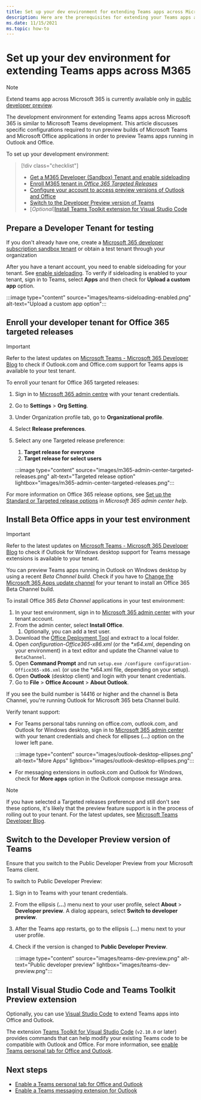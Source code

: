 ```yaml
---
title: Set up your dev environment for extending Teams apps across Microsoft 365
description: Here are the prerequisites for extending your Teams apps across Microsoft 365
ms.date: 11/15/2021
ms.topic: how-to
---
```

# Set up your dev environment for extending Teams apps across M365

> [!NOTE]
> Extend teams app across Microsoft 365 is currently available only in [public developer preview](~/resources/dev-preview/developer-preview-intro.md).

The development environment for extending Teams apps across Microsoft 365 is similar to Microsoft Teams development. This article discusses specific configurations required to run preview builds of Microsoft Teams and Microsoft Office applications in order to preview Teams apps running in Outlook and Office.

To set up your development environment:

> [!div class="checklist"]
> * [Get a M365 Developer (Sandbox) Tenant and enable sideloading](#prepare-a-developer-tenant-for-testing)
> * [Enroll M365 tenant in *Office 365 Targeted Releases*](#enroll-your-developer-tenant-for-office-365-targeted-releases)
> * [Configure your account to access preview versions of Outlook and Office](#install-beta-office-apps-in-your-test-environment)
> * [Switch to the Developer Preview version of Teams](#switch-to-the-developer-preview-version-of-teams)
> * [*Optional*][Install Teams Toolkit extension for Visual Studio Code](#install-visual-studio-code-and-teams-toolkit-preview-extension)

## Prepare a Developer Tenant for testing

If you don't already have one, create a [Microsoft 365 developer subscription sandbox tenant](/office/developer-program/microsoft-365-developer-program-get-started) or obtain a test tenant through your organization 

After you have a tenant account, you need to enable sideloading for your tenant. See [enable sideloading](/microsoftteams/platform/concepts/build-and-test/prepare-your-o365-tenant#enable-custom-teams-apps-and-turn-on-custom-app-uploading). To verify if sideloading is enabled to your tenant, sign in to Teams, select **Apps** and then check for **Upload a custom app** option.

:::image type="content" source="images/teams-sideloading-enabled.png" alt-text="Upload a custom app option":::

## Enroll your developer tenant for Office 365 targeted releases

> [!IMPORTANT]
> Refer to the latest updates on [Microsoft Teams - Microsoft 365 Developer Blog](https://devblogs.microsoft.com/microsoft365dev/) to check if Outlook.com and Office.com support for Teams apps is available to your test tenant.

To enroll your tenant for Office 365 targeted releases:

1. Sign in to [Microsoft 365 admin centre](https://admin.microsoft.com/Adminportal/Home?source=applauncher#/homepage#/) with your tenant credentials.
1. Go to **Settings** > **Org Setting**.
1. Under Organization profile tab, go to **Organizational profile**.
1. Select **Release preferences**.
1. Select any one Targeted release preference:
   1. **Target release for everyone**
   1. **Target release for select users**

    :::image type="content" source="images/m365-admin-center-targeted-releases.png" alt-text="Targeted release option" lightbox="images/m365-admin-center-targeted-releases.png":::

For more information on Office 365 release options, see [Set up the Standard or Targeted release options](/microsoft-365/admin/manage/release-options-in-office-365) in *Microsoft 365 admin center help*.

## Install Beta Office apps in your test environment

> [!IMPORTANT]
> Refer to the latest updates on [Microsoft Teams - Microsoft 365 Developer Blog](https://devblogs.microsoft.com/microsoft365dev/) to check if Outlook for Windows desktop support for Teams message extensions is available to your tenant.

You can preview Teams apps running in Outlook on Windows desktop by using a recent *Beta Channel build*. Check if you have to [Change the Microsoft 365 Apps update channel](/deployoffice/change-update-channels?WT.mc_id=M365-MVP-5002016) for your tenant to install an Office 365 Beta Channel build.

To install Office 365 *Beta Channel* applications in your test environment:
1. In your test environment, sign in to [Microsoft 365 admin center](https://admin.microsoft.com) with your tenant account.
1.	From the admin center, select **Install Office**.
    1. Optionally, you can add a test user.
1.	Download the [Office Deployment Tool](https://www.microsoft.com/download/details.aspx?id=49117) and extract to a local folder.
1.	Open *configuration-Office365-x86.xml* (or the **x64.xml*, depending on your environment) in a text editor and update the Channel value to `BetaChannel`.
1.	Open **Command Prompt** and run `setup.exe /configure configuration-Office365-x86.xml` (or use the *x64.xml file, depending on your setup).
1.	Open **Outlook** (desktop client) and login with your tenant credentials.
1.	Go to **File** > **Office Account** > **About Outlook**.

If you see the build number is 14416 or higher and the channel is Beta Channel, you're running Outlook for Microsoft 365 beta Channel build.

Verify tenant support:

* For Teams personal tabs running on office.com, outlook.com, and Outlook for Windows desktop, sign in to [Microsoft 365 admin center](https://admin.microsoft.com) with your tenant credentials and check for ellipses (**...**) option on the lower left pane.

    :::image type="content" source="images/outlook-desktop-ellipses.png" alt-text="More Apps" lightbox="images/outlook-desktop-ellipses.png":::

* For messaging extensions in outlook.com and Outlook for Windows, check for **More apps** option in the Outlook compose message area.

> [!NOTE]
> If you have selected a Targeted releases preference and still don't see these options, it's likely that the preview feature support is in the process of rolling out to your tenant. For the latest updates, see [Microsoft Teams Developer Blog](https://devblogs.microsoft.com/microsoft365dev/). 

## Switch to the Developer Preview version of Teams

Ensure that you switch to the Public Developer Preview from your Microsoft Teams client.

To switch to Public Developer Preview:

1. Sign in to Teams with your tenant credentials.
1. From the ellipsis (**...**) menu next to your user profile, select **About** > **Developer preview**. A dialog appears, select **Switch to developer preview**.
1. After the Teams app restarts, go to the ellipsis (**...**) menu next to your user profile.
1. Check if the version is changed to **Public Developer Preview**.

    :::image type="content" source="images/teams-dev-preview.png" alt-text="Public developer preview" lightbox="images/teams-dev-preview.png":::

## Install Visual Studio Code and Teams Toolkit Preview extension

Optionally, you can use [Visual Studio Code](https://code.visualstudio.com/) to extend Teams apps into Office and Outlook.

The extension [Teams Toolkit for Visual Studio Code](https://aka.ms/teams-toolkit) (`v2.10.0` or later) provides commands that can help modify your existing Teams code to be compatible with Outlook and Office. For more information, see [enable Teams personal tab for Office and Outlook](extend-m365-teams-personal-tab.md).

## Next steps

- [Enable a Teams personal tab for Office and Outlook](extend-m365-teams-personal-tab.md)
- [Enable a Teams messaging extension for Outlook](extend-m365-teams-message-extension.md)